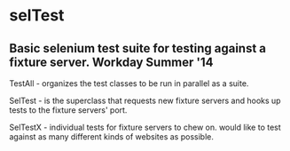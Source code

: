 selTest
=======

Basic selenium test suite for testing against a fixture server. Workday Summer '14
---------------------------------------------------------------

TestAll - organizes the test classes to be run in parallel as a suite.

SelTest - is the superclass that requests new fixture servers and hooks up tests to the fixture servers' port.

SelTestX - individual tests for fixture servers to chew on. would like to test against as many different kinds of websites as possible.
